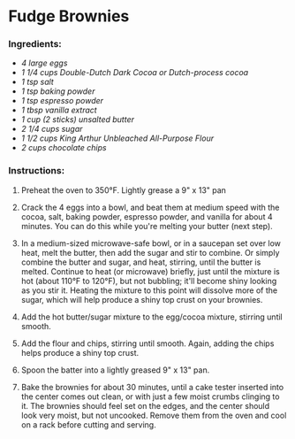 # Fudge Brownies

### Ingredients:
*  *4 large eggs*
*  *1 1/4 cups Double-Dutch Dark Cocoa or Dutch-process cocoa*
*  *1 tsp salt*
*  *1 tsp baking powder*
*  *1 tsp espresso powder*
*  *1 tbsp vanilla extract*
*  *1 cup (2 sticks) unsalted butter*
*  *2 1/4 cups sugar*
*  *1 1/2 cups King Arthur Unbleached All-Purpose Flour*
*  *2 cups chocolate chips*

### Instructions:
1.  Preheat the oven to 350°F. Lightly grease a 9" x 13" pan

2.  Crack the 4 eggs into a bowl, and beat them at medium speed with the cocoa, salt, baking powder, espresso powder, and vanilla for about 4 minutes. You can do this while you're melting your butter (next step).

3.  In a medium-sized microwave-safe bowl, or in a saucepan set over low heat, melt the butter, then add the sugar and stir to combine. Or simply combine the butter and sugar, and heat, stirring, until the butter is melted. Continue to heat (or microwave) briefly, just until the mixture is hot (about 110°F to 120°F), but not bubbling; it'll become shiny looking as you stir it. Heating the mixture to this point will dissolve more of the sugar, which will help produce a shiny top crust on your brownies.

4.  Add the hot butter/sugar mixture to the egg/cocoa mixture, stirring until smooth.

5.  Add the flour and chips, stirring until smooth. Again, adding the chips helps produce a shiny top crust.

6.  Spoon the batter into a lightly greased 9" x 13" pan.

7.  Bake the brownies for about 30 minutes, until a cake tester inserted into the center comes out clean, or with just a few moist crumbs clinging to it. The brownies should feel set on the edges, and the center should look very moist, but not uncooked. Remove them from the oven and cool on a rack before cutting and serving.
